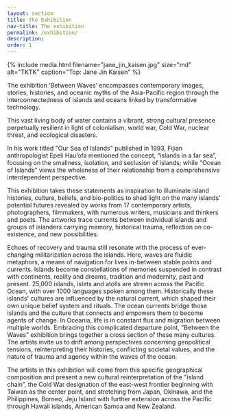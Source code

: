 ```yaml
---
layout: section
title: The Exhibition
nav-title: The exhibition
permalink: /exhibition/
description:
order: 1
---
```


{% include media.html filename="jane_jin_kaisen.jpg" size="md" alt="TKTK" caption="Top: Jane Jin Kaisen" %}


<div class="margin-bottom-3 lead font-sans-lg tablet:font-sans-xl measure-4 text-light">The exhibition ‘Between Waves’ encompasses contemporary images, stories, histories, and oceanic myths of the Asia-Pacific region through the interconnectedness of islands and oceans linked by transformative technology.
</div>

This vast living body of water contains a vibrant, strong cultural presence perpetually resilient in light of colonialism, world war, Cold War, nuclear threat, and ecological disasters.

In his work titled "Our Sea of Islands" published in 1993, Fijian anthropologist Epeli Hau’ofa mentioned the concept, “islands in a far sea”,  focusing on the smallness, isolation, and seclusion of islands; while "Ocean of Islands”  views the wholeness of their relationship from a comprehensive interdependent perspective.

This exhibition takes these statements as inspiration to illuminate island histories, culture, beliefs, and bio-politics to shed light on the many islands' potential futures revealed by works from 17 contemporary artists, photographers, filmmakers, with numerous writers, musicians and thinkers and poets.
The artworks trace currents between individual islands and groups of islanders carrying memory, historical trauma, reflection on co-existence, and new possibilities.

Echoes of recovery and trauma still resonate with the process of ever-changing militarization across the islands. Here, waves are fluidic metaphors, a means of navigation for lives in-between stable points and currents. Islands become constellations of memories suspended in contrast with continents, reality and dreams, tradition and modernity, past and present. 25,000 islands, islets and atolls are strewn across the Pacific Ocean, with over 1000 languages spoken among them. Historically these islands' cultures are influenced by the natural current, which shaped their own unique belief system and rituals. The ocean currents bridge those islands and the culture that connects and empowers them to become agents of change. In Oceania, life is in constant flux and migration between multiple worlds. Embracing this complicated departure point, "Between the Waves" exhibition brings together a cross section of these many cultures. The artists invite us to drift among perspectives concerning geopolitical tensions, reinterpreting their histories, conflicting societal values, and the nature of trauma and agency within the waves of the ocean.
 
The artists in this exhibition will come from this specific geographical composition and present a new cultural reinterpretation of the "island chain”, the Cold War designation of the east-west frontier beginning with Taiwan as the center point, and stretching from Japan, Okinawa, and the Philippines, Borneo, Jeju Island with further extension across the Pacific through Hawaii islands, American Samoa and New Zealand. 
